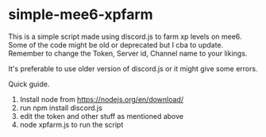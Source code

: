 # simple-mee6-xpfarm

This is a simple script made using discord.js to farm xp levels on mee6.
Some of the code might be old or deprecated but I cba to update.
Remember to change the Token, Server id, Channel name to your likings.

It's preferable to use older version of discord.js or it might give some errors.

Quick guide.
1. Install node from https://nodejs.org/en/download/
2. run npm install discord.js
3. edit the token and other stuff as mentioned above
4. node xpfarm.js to run the script
